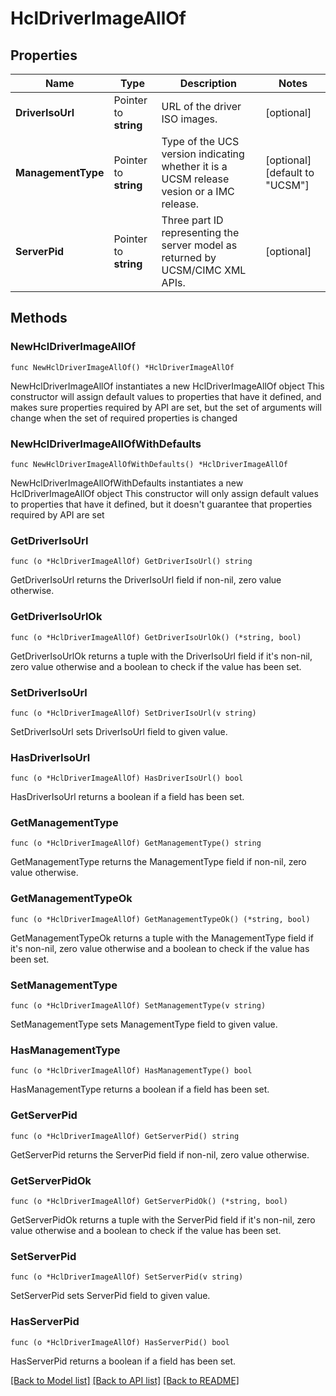 # HclDriverImageAllOf

## Properties

Name | Type | Description | Notes
------------ | ------------- | ------------- | -------------
**DriverIsoUrl** | Pointer to **string** | URL of the driver ISO images. | [optional] 
**ManagementType** | Pointer to **string** | Type of the UCS version indicating whether it is a UCSM release vesion or a IMC release. | [optional] [default to "UCSM"]
**ServerPid** | Pointer to **string** | Three part ID representing the server model as returned by UCSM/CIMC XML APIs. | [optional] 

## Methods

### NewHclDriverImageAllOf

`func NewHclDriverImageAllOf() *HclDriverImageAllOf`

NewHclDriverImageAllOf instantiates a new HclDriverImageAllOf object
This constructor will assign default values to properties that have it defined,
and makes sure properties required by API are set, but the set of arguments
will change when the set of required properties is changed

### NewHclDriverImageAllOfWithDefaults

`func NewHclDriverImageAllOfWithDefaults() *HclDriverImageAllOf`

NewHclDriverImageAllOfWithDefaults instantiates a new HclDriverImageAllOf object
This constructor will only assign default values to properties that have it defined,
but it doesn't guarantee that properties required by API are set

### GetDriverIsoUrl

`func (o *HclDriverImageAllOf) GetDriverIsoUrl() string`

GetDriverIsoUrl returns the DriverIsoUrl field if non-nil, zero value otherwise.

### GetDriverIsoUrlOk

`func (o *HclDriverImageAllOf) GetDriverIsoUrlOk() (*string, bool)`

GetDriverIsoUrlOk returns a tuple with the DriverIsoUrl field if it's non-nil, zero value otherwise
and a boolean to check if the value has been set.

### SetDriverIsoUrl

`func (o *HclDriverImageAllOf) SetDriverIsoUrl(v string)`

SetDriverIsoUrl sets DriverIsoUrl field to given value.

### HasDriverIsoUrl

`func (o *HclDriverImageAllOf) HasDriverIsoUrl() bool`

HasDriverIsoUrl returns a boolean if a field has been set.

### GetManagementType

`func (o *HclDriverImageAllOf) GetManagementType() string`

GetManagementType returns the ManagementType field if non-nil, zero value otherwise.

### GetManagementTypeOk

`func (o *HclDriverImageAllOf) GetManagementTypeOk() (*string, bool)`

GetManagementTypeOk returns a tuple with the ManagementType field if it's non-nil, zero value otherwise
and a boolean to check if the value has been set.

### SetManagementType

`func (o *HclDriverImageAllOf) SetManagementType(v string)`

SetManagementType sets ManagementType field to given value.

### HasManagementType

`func (o *HclDriverImageAllOf) HasManagementType() bool`

HasManagementType returns a boolean if a field has been set.

### GetServerPid

`func (o *HclDriverImageAllOf) GetServerPid() string`

GetServerPid returns the ServerPid field if non-nil, zero value otherwise.

### GetServerPidOk

`func (o *HclDriverImageAllOf) GetServerPidOk() (*string, bool)`

GetServerPidOk returns a tuple with the ServerPid field if it's non-nil, zero value otherwise
and a boolean to check if the value has been set.

### SetServerPid

`func (o *HclDriverImageAllOf) SetServerPid(v string)`

SetServerPid sets ServerPid field to given value.

### HasServerPid

`func (o *HclDriverImageAllOf) HasServerPid() bool`

HasServerPid returns a boolean if a field has been set.


[[Back to Model list]](../README.md#documentation-for-models) [[Back to API list]](../README.md#documentation-for-api-endpoints) [[Back to README]](../README.md)


